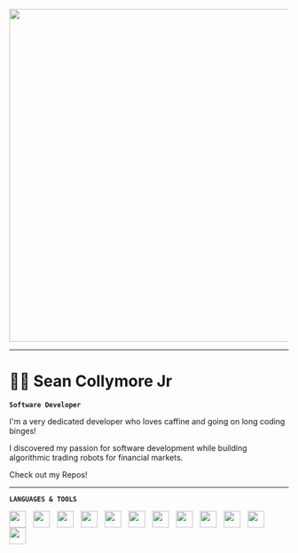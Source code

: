 <p dir="auto">
  <img width="600px" height="auto" src="https://github.com/SeanCollymoreJr/SeanCollymoreJr/assets/174896134/f1f03f54-b660-4436-86a4-5f124c0f4bbd" style="padding-right:10px;" />
</p>

<hr></hr>

<h1>
  👨‍💻 Sean Collymore Jr
</h1> 

<p dir="auto">
  <strong>
    <code>Software Developer</code>
  </strong>
</p>

<p dir="auto">
  I'm a very dedicated developer who loves caffine and going on long coding binges! 
</p>
<p dir="auto">
  I discovered my passion for software development while building algorithmic trading robots for financial markets.
</p>
<p dir="auto">
  Check out my Repos!
</p>
<hr></hr>
<p dir="auto">
  <strong>
    <code>LANGUAGES & TOOLS</code>
  </strong>
</p>

<p dir="auto">
<img align="left" width="30px" src="https://cdn.jsdelivr.net/gh/devicons/devicon/icons/vscode/vscode-original.svg" style="padding-right:10px;" />
<img align="left" width="30px" src="https://cdn.jsdelivr.net/gh/devicons/devicon@latest/icons/androidstudio/androidstudio-original.svg" style="padding-right:10px;" />
<img align="left" width="30px" src="https://cdn.jsdelivr.net/gh/devicons/devicon@latest/icons/kotlin/kotlin-original.svg" style="padding-right:10px;" />
<img align="left" width="30px" src="https://cdn.jsdelivr.net/gh/devicons/devicon@latest/icons/gradle/gradle-original.svg" style="padding-right:10px;" />
<img align="left" width="30px" src="https://cdn.jsdelivr.net/gh/devicons/devicon@latest/icons/java/java-original.svg" style="padding-right:10px;" />
<img align="left" width="30px" src="https://cdn.jsdelivr.net/gh/devicons/devicon@latest/icons/c/c-original.svg" style="padding-right:10px;" />
<img align="left" width="30px" src="https://cdn.jsdelivr.net/gh/devicons/devicon@latest/icons/cplusplus/cplusplus-original.svg" style="padding-right:10px;" />
<img align="left" width="30px" src="https://cdn.jsdelivr.net/gh/devicons/devicon@latest/icons/python/python-original.svg" style="padding-right:10px;" />
<img align="left" width="30px" src="https://cdn.jsdelivr.net/gh/devicons/devicon/icons/html5/html5-original.svg" style="padding-right:10px;" />
<img align="left" width="30px" src="https://cdn.jsdelivr.net/gh/devicons/devicon/icons/css3/css3-original.svg" style="padding-right:10px;" />
<img align="left" width="30px" src="https://cdn.jsdelivr.net/gh/devicons/devicon/icons/mysql/mysql-original.svg" style="padding-right:10px;" />
<img align="left" width="30px" src="https://user-images.githubusercontent.com/3369400/139448065-39a229ba-4b06-434b-bc67-616e2ed80c8f.png" style="padding-right:10px;" />
</p>
